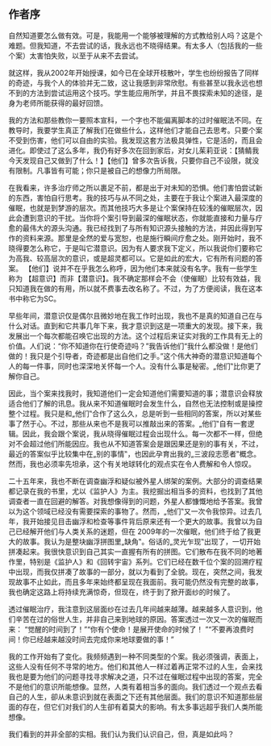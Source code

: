 

## 作者序

自然知道要怎么做有效。可是，我能用一个能够被理解的方式教给别人吗？这是个难题。但我知道，不去尝试的话，我永远也不晓得结果。有太多人（包括我的一些个案）太害怕失败，以至于从来不去尝试。

就这样，我从2002年开始授课，如今已在全球开枝散叶，学生也纷纷报告了同样的奇迹，与我个人的体验并无二致，这让我感到非常欣慰。有些甚至以我永远也想不到的方法到尝试运用这个技巧。学生能应用所学，并且不畏探索未知的途径，是身为老师所能获得的最好回馈。

我的方法和那些教你一要照本宣科，一个字也不能偏离脚本的过时催眠法不同。在教导时，我要学生真正了解我们在做些什么，这样他们才能自己去思考。只要个案不受到伤害，他们可以自由的实验。我发现这套方法极具弹性，它是活的，而且会进化。即使过了这么多年，我仍有好多次在回到家后，对女儿茱莉亚说：【猜鲭我今天发现自己又做到了什么！】【他们】曾多次告诉我，只要你自己不设限，就没有限制。凡事皆有可能；你只是被自己的想像力所局限。

在我看来，许多治疗师之所以裹足不前，都是出于对未知的恐惧。他们害怕尝试新的东西，害怕自行思考。我的技巧与从不同之处，主要在于我让个案进入最深度的催眠，也就是到梦游的层次。而其他技巧大多是让个案保持在较浅的催眠层次，因此会遭到意识的干扰。当你将个案引导到最深的催眠状态，你就能直接和力量与疗愈的最伟大的源头沟通。我已经找到了与所有知识源头接触的方法，并因此得到写作的资料来源。那里是全然的爱与宽恕，也是施行瞬间疗愈之处。刚开始时，我不晓得要怎么称它，于是叫它潜意识。因为有人要求我下定义，所以我说你们要称它为高我、较高层次的意识，或是超灵都可以。它是如此的宏大，它有所有问题的答案。 【他们】说并不在乎我怎么称呼，因为他们本来就没有名字。我有一些学生称为 【超意识】而非【潜意识】。我不确定那样会不会（使催眠）比较有效益，我只知道我在做的有用，所以就不费事去改名称了。不过，为了方便阅读，我在这本书中称它为SC。

早些年间，潜意识仅是偶尔且微妙地在我工作时出现，我也不是真的知道自己在与什么对话。直到和它共事几年下来，我才意识到这是一项重大的发现。接下来，我发展出一个每次都能召唤它出现的方法。这个过程后来证实对我的工作具有无上的价值。人们说：“你不知道你在行使奇迹吗？”我告诉他们“我什么都没做！是他们做的！我只是个引导者，奇迹都是出自他们之手。”这个伟大神奇的潜意识知道每个人的每一件事，同时也深深地关怀每一个人。没有什么事是秘密。„他们‟比你更了解你自己。

因此，当个案来找我时，我知道他们一定会知道他们需要知道的事；潜意识会释放适合他们了解的讯息。我从来不知道催眠时会发生什么，自然也无法控制或是操控整个过程。我只是和„他们‟合作了这么久，总是听到一些相同的答案，所以对某些事了然于心。不过，那些从来也不是我可以推敲出来的答案。„他们‟自有一套逻辑。因此，我会跟个案说，我从晓得催眠过程会出现什么。每一次都不一样，但绝对不会超过他们所能因应。我也从不知道答案会是跟因果还是别的事有关，不过，最近的答案似乎比较集中在„别的事情‟，也因此孕育出我的„三波段志愿者‟概念。然而，我也必须率先坦承，这个有关地球转化的观点实在令人费解和令人惊叹。

二十五年来，我也不断在调查幽浮和疑似被外星人绑架的案例。大部分的调查结果都记录在我的书里，尤以《监护人》为主。我挖掘出相当多的资料，也找到了其他调查者一直在回避的解答。对我想像得到的问题，外星人都慷慨地给予答案。我曾以为这个领域已经没有需要探索的事物了。然而，„他们‟又一次令我惊异。过去几年，我开始接见目击幽浮和检查等事件背后原来还有一个更大的故事。我曾以为自己已经解开他们与人类关系的迷题，但在 2009年的一次催眠，他们终于给了我更大的故事。我认为是整块幽浮拼图里„缺角‟。俗话的„灵光乍现‟出现了，一切开始拼凑起来。我很快意识到自己其实一直握有所有的拼图。它们散布在我不同的地著作里，特别是《监护人》和《回转宇宙》系列。它们已经在数千位个案的回溯疗程中出现，而我仅拼凑了故事的一部分，就以为看到了全貌。现在，突然之间，我发现故事不止如此，而且多年来始终都呈现在我面前。我可能仍然没有完整的故事，我也确定这路上将持续充满惊奇，但现在，终于到了掀开面纱的时候了。

透过催眠治疗，我注意到这层面纱在过去几年间越来越薄。越来越多人意识到，他们辛苦在过的俗世人生，并非自己来到地球的原因。答案透过一次又一次的催眠而来： “觉醒的时间到了！”“你有个使命！是展开使命的时候了！ ”“不要再浪费时间！你已经越来越没时间去完成你来地球要做的事！”

我的工作开始有了变化。我频频遇到一种不同类型的个案。我必须强调，表面上，这些人没有任何不寻常的地方。他们和其他人一样过着再正常不过的人生，会来找我也是要为他们的问题寻找寻求解决之道，只不过在催眠过程中出现的答案，完全不是他们的意识所能想像。显然，人类有着相当多的面向。我们透过一个观点去看自己的人生，卻从未意识到就在表面之下还有其他层面。我们的意识不知道那些层面的存在，但它们对我们的人生卻有着莫大的影响。有太多事远超乎我们人类所能想像。

我们看到的并非全部的实相。我们认为我们认识自己，但，真是如此吗？

